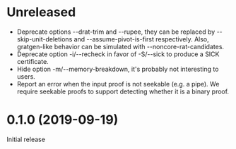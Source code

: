 # Unreleased

- Deprecate options --drat-trim and --rupee, they can be replaced by
  --skip-unit-deletions and --assume-pivot-is-first respectively.
  Also, gratgen-like behavior can be simulated with --noncore-rat-candidates.
- Deprecate option -i/--recheck in favor of -S/--sick to produce a SICK
  certificate.
- Hide option -m/--memory-breakdown, it's probably not interesting to users.
- Report an error when the input proof is not seekable (e.g. a pipe). We
  require seekable proofs to support detecting whether it is a binary proof.

# 0.1.0 (2019-09-19)

Initial release
